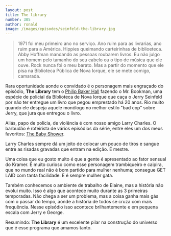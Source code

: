 ```yaml
---
layout: post
title: The library
number: 305
author: ronald
image: /images/episodes/seinfeld-the-library.jpg
---
```


> 1971 foi meu primeiro ano no serviço. Ano ruim para as livrarias, ano ruim para a América. Hippies queimando carteirinhas de biblioeteca. Abby Hoffman mandando as pessoas roubarem livros. Eu não julgo um homem pelo tamanho do seu cabelo ou o tipo de música que ele ouve. Rock nunca foi o meu barato. Mas a partir do momento que ele pisa na Biblioteca Pública de Nova Iorque, ele se mete comigo, camarada.

Rara oportunidade aonde o convidado é o personagem mais engraçado do episódio, **The Library** tem o <a title="Philip Baker Hall" href="http://www.imdb.com/name/nm0001311/">Philip Baker Hall</a> fazendo o Mr. Bookman, uma espécie de policial da Biblioteca de Nova Iorque que caça o Jerry Seinfeld por não ter entregue um livro que pegou emprestado há 20 anos. Rio muito quando ele despeja aquele monólogo no melhor estilo "bad cop" sobre Jerry, que jura que entregou o livro.

Aliás, papo de polícia, de violência é com nosso amigo Larry Charles. O barbudão é roteirista de vários episódios da série, entre eles um dos meus favoritos: <a title="The baby shower" href="https://movimentoseinfeld.com.br/the-baby-shower.html">The Baby Shower</a>.

Larry Charles sempre dá um jeito de colocar um pouco de tiros e sangue entre as risadas gravadas que entram na edição. É mestre.

Uma coisa que eu gosto muito é que a gente é apresentado ao fator sensual do Kramer. É muito curioso como esse personagem trambiqueiro e caipira, que no mundo real não é bom partido para mulher nenhuma; consegue GET LAID com tanta facilidade. E é sempre mulher gata.

Também conhecemos o ambiente de trabalho de Elaine, mas a história não evolui muito. Isso é algo que acontece muito durante as 3 primeiras temporadas. Não chega a ser um problema, mas a coisa ganha mais gás com o passar do tempo, aonde a história de todos se cruza com mais frequência. Nesse episódio isso acontece brilhantemente e em pequena escala com Jerry e George.

Resumindo: **The Library** é um excelente pilar na construção do universo que é esse programa que amamos tanto.